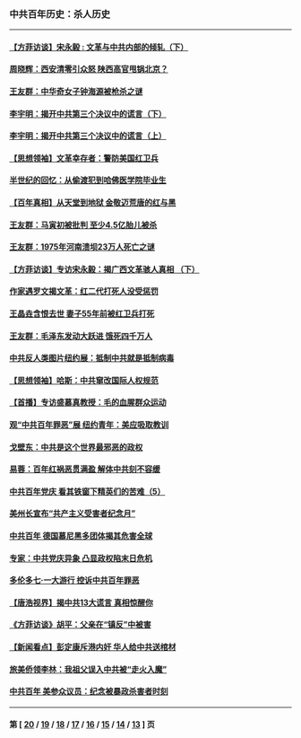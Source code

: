 ### 中共百年历史：杀人历史
---
#### [【方菲访谈】宋永毅 : 文革与中共内部的倾轧（下）](../../pages/nf1176106/n13486836.md?03250430) 
#### [周晓辉：西安清零引众怒 陕西高官甩锅北京？](../../pages/nf1176106/n13484627.md?03250430) 
#### [王友群：中华奇女子钟海源被枪杀之谜](../../pages/nf1176106/n13430555.md?03250430) 
#### [李宇明：揭开中共第三个决议中的谎言（下）](../../pages/nf1176106/n13389389.md?03250430) 
#### [李宇明：揭开中共第三个决议中的谎言（上）](../../pages/nf1176106/n13388697.md?03250430) 
#### [【思想领袖】文革幸存者：警防美国红卫兵](../../pages/nf1176106/n13339289.md?03250430) 
#### [半世纪的回忆：从偷渡犯到哈佛医学院毕业生](../../pages/nf1176106/n13345328.md?03250430) 
#### [【百年真相】从天堂到地狱 金敬迈荒唐的红与黑](../../pages/nf1176106/n13336995.md?03250430) 
#### [王友群：马寅初被批判 至少4.5亿胎儿被杀](../../pages/nf1176106/n13260313.md?03250430) 
#### [王友群：1975年河南溃坝23万人死亡之谜](../../pages/nf1176106/n13231576.md?03250430) 
#### [【方菲访谈】专访宋永毅：揭广西文革骇人真相 （下）](../../pages/nf1176106/n13209074.md?03250430) 
#### [作家遇罗文揭文革：红二代打死人没受惩罚](../../pages/nf1176106/n13205254.md?03250430) 
#### [王晶垚含恨去世 妻子55年前被红卫兵打死](../../pages/nf1176106/n13203590.md?03250430) 
#### [王友群：毛泽东发动大跃进 饿死四千万人](../../pages/nf1176106/n13177158.md?03250430) 
#### [中共反人类图片纽约展：抵制中共就是抵制病毒](../../pages/nf1176106/n13115371.md?03250430) 
#### [【思想领袖】哈斯：中共窜改国际人权规范](../../pages/nf1176106/n13053647.md?03250430) 
#### [【首播】专访盛慕真教授：毛的血腥群众运动](../../pages/nf1176106/n13091782.md?03250430) 
#### [观“中共百年罪恶”展 纽约青年：美应吸取教训](../../pages/nf1176106/n13085246.md?03250430) 
#### [戈壁东：中共是这个世界最邪恶的政权](../../pages/nf1176106/n13085641.md?03250430) 
#### [易蓉：百年红祸恶贯满盈 解体中共刻不容缓](../../pages/nf1176106/n13084455.md?03250430) 
#### [中共百年党庆 看其铁窗下精英们的苦难（5）](../../pages/nf1176106/n13076766.md?03250430) 
#### [美州长宣布“共产主义受害者纪念月”](../../pages/nf1176106/n13074024.md?03250430) 
#### [中共百年 德国慕尼黑多团体揭其危害全球](../../pages/nf1176106/n13068873.md?03250430) 
#### [专家：中共党庆异象 凸显政权陷末日危机](../../pages/nf1176106/n13067084.md?03250430) 
#### [多伦多七·一大游行 控诉中共百年罪恶](../../pages/nf1176106/n13062043.md?03250430) 
#### [【唐浩视界】揭中共13大谎言 真相惊醒你](../../pages/nf1176106/n13065208.md?03250430) 
#### [《方菲访谈》胡平：父亲在“镇反”中被害](../../pages/nf1176106/n13064114.md?03250430) 
#### [【新闻看点】彭定康斥港内奸 华人给中共送棺材](../../pages/nf1176106/n13064230.md?03250430) 
#### [旅美侨领李林：我祖父误入中共被“走火入魔”](../../pages/nf1176106/n13062777.md?03250430) 
#### [中共百年 美参众议员：纪念被暴政杀害者时刻](../../pages/nf1176106/n13063735.md?03250430) 

---
#### 第 [ [20](./20.md?03250430) / [19](./19.md?03250430) / [18](./18.md?03250430) / [17](./17.md?03250430) / [16](./16.md?03250430) / [15](./15.md?03250430) / [14](./14.md?03250430) / [13](./13.md?03250430) ] 页
